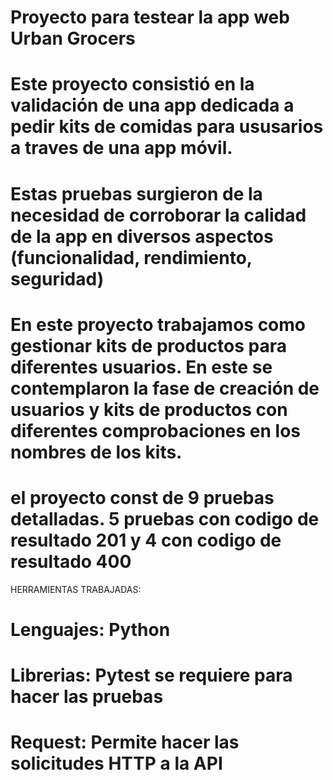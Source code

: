 # Proyecto para testear la app web Urban Grocers 
# Este proyecto consistió en la validación de una app dedicada a pedir kits de comidas para ususarios a traves de una app móvil.
# Estas pruebas surgieron de la necesidad de corroborar la calidad de la app en diversos aspectos (funcionalidad, rendimiento, seguridad)
# En este proyecto trabajamos como gestionar kits de productos para diferentes usuarios. En este se contemplaron la fase de creación de usuarios y kits de productos con diferentes comprobaciones en los nombres de los kits.
# el proyecto const de 9 pruebas detalladas. 5 pruebas con codigo de resultado 201 y 4 con codigo de resultado 400

HERRAMIENTAS TRABAJADAS:

# Lenguajes: Python
# Librerias: Pytest se requiere para hacer las pruebas
# Request: Permite hacer las solicitudes HTTP a la API
